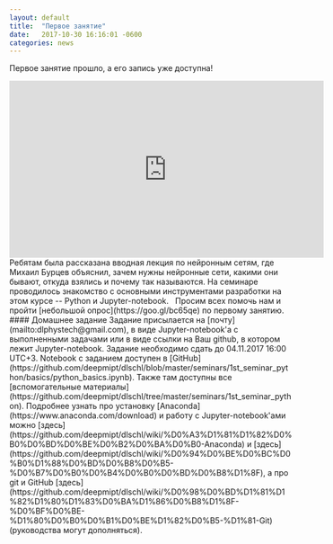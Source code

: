 ```yaml
---
layout: default
title:  "Первое занятие"
date:   2017-10-30 16:16:01 -0600
categories: news
---
```

Первое занятие прошло, а его запись уже доступна!
<center><div class="video-container"><iframe width="560" height="315" src="https://www.youtube.com/embed/23zhVwjrdU8" frameborder="0" allowfullscreen></iframe></div></center>
Ребятам была рассказана вводная лекция по нейронным сетям, где Михаил Бурцев объяснил, зачем нужны нейронные сети, какими они бывают, откуда взялись и почему так называются.  
На семинаре проводилось знакомство с основными инструментами разработки на этом курсе -- Python и Jupyter-notebook.  
Просим всех помочь нам и пройти [небольшой опрос](https://goo.gl/bc65qe) по первому занятию.
#### Домашнее задание
Задание присылается на [почту](mailto:dlphystech@gmail.com), в виде Jupyter-notebook'а с выполненными задачами или в виде ссылки на Ваш github, в котором лежит Jupyter-notebook. Задание необходимо сдать до 04.11.2017 16:00 UTC+3. Notebook с заданием доступен в [GitHub](https://github.com/deepmipt/dlschl/blob/master/seminars/1st_seminar_python/basics/python_basics.ipynb). Также там доступны все [вспомогательные материалы](https://github.com/deepmipt/dlschl/tree/master/seminars/1st_seminar_python).    
Подробнее узнать про установку [Anaconda](https://www.anaconda.com/download) и работу с Jupyter-notebook'ами можно [здесь](https://github.com/deepmipt/dlschl/wiki/%D0%A3%D1%81%D1%82%D0%B0%D0%BD%D0%BE%D0%B2%D0%BA%D0%B0-Anaconda) и [здесь](https://github.com/deepmipt/dlschl/wiki/%D0%94%D0%BE%D0%BC%D0%B0%D1%88%D0%BD%D0%B8%D0%B5-%D0%B7%D0%B0%D0%B4%D0%B0%D0%BD%D0%B8%D1%8F), а про git и GitHub [здесь](https://github.com/deepmipt/dlschl/wiki/%D0%98%D0%BD%D1%81%D1%82%D1%80%D1%83%D0%BA%D1%86%D0%B8%D1%8F-%D0%BF%D0%BE-%D1%80%D0%B0%D0%B1%D0%BE%D1%82%D0%B5-%D1%81-Git) (руководства могут дополняться).
